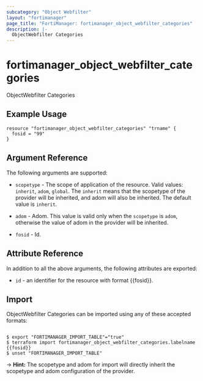 ```yaml
---
subcategory: "Object Webfilter"
layout: "fortimanager"
page_title: "FortiManager: fortimanager_object_webfilter_categories"
description: |-
  ObjectWebfilter Categories
---
```


# fortimanager_object_webfilter_categories
ObjectWebfilter Categories

## Example Usage

```hcl
resource "fortimanager_object_webfilter_categories" "trname" {
  fosid = "99"
}
```

## Argument Reference


The following arguments are supported:

* `scopetype` - The scope of application of the resource. Valid values: `inherit`, `adom`, `global`. The `inherit` means that the scopetype of the provider will be inherited, and adom will also be inherited. The default value is `inherit`.
* `adom` - Adom. This value is valid only when the `scopetype` is `adom`, otherwise the value of adom in the provider will be inherited.

* `fosid` - Id.


## Attribute Reference

In addition to all the above arguments, the following attributes are exported:
* `id` - an identifier for the resource with format {{fosid}}.

## Import

ObjectWebfilter Categories can be imported using any of these accepted formats:
```

$ export "FORTIMANAGER_IMPORT_TABLE"="true"
$ terraform import fortimanager_object_webfilter_categories.labelname {{fosid}}
$ unset "FORTIMANAGER_IMPORT_TABLE"
```
-> **Hint:** The scopetype and adom for import will directly inherit the scopetype and adom configuration of the provider.
